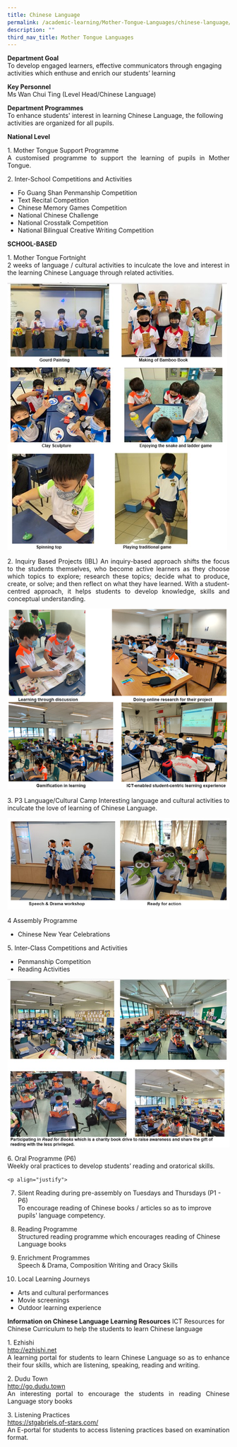 ```yaml
---
title: Chinese Language
permalink: /academic-learning/Mother-Tongue-Languages/chinese-language/
description: ""
third_nav_title: Mother Tongue Languages
---
```

**Department Goal**   
To develop engaged learners, effective communicators through engaging activities which enthuse and enrich our students’ learning 
  
**Key Personnel** <br>
Ms Wan Chui Ting (Level Head/Chinese Language)

**Department Programmes** <br>
To enhance students' interest in learning Chinese Language, the following activities are organized for all pupils.

**National Level**<br>
<p align="justify">
1. Mother Tongue Support Programme <br>
A customised programme to support the learning of pupils in Mother Tongue.</p>

<p align="justify">
2. Inter-School Competitions and Activities<br>
	</p>
	
* Fo Guang Shan Penmanship Competition <br>
* Text Recital Competition <br>
* Chinese Memory Games Competition <br>
* National Chinese Challenge <br>
* National Crosstalk Competition <br>
* National Bilingual Creative Writing Competition<br>


**SCHOOL-BASED**
<p align="justify">
1. Mother Tongue Fortnight <br>
2 weeks of language / cultural activities to inculcate the love and interest in the learning Chinese Language through related activities.
	</p>

![](/images/MTFN.jpg)

<p align="justify">
2. Inquiry Based Projects (IBL)
An inquiry-based approach shifts the focus to the students themselves, who become active learners as they choose which topics to explore; research these topics; decide what to produce, create, or solve; and then reflect on what they have learned. With a student-centred approach, it helps students to develop knowledge, skills and conceptual understanding.
</p>

![](/images/Chinese%20IBL.png)
<p align="justify">
3. P3 Language/Cultural Camp
Interesting language and cultural activities to inculcate the love of learning of Chinese Language.
	</p>
	
![](/images/Cultural%20Camp.jpg)
	
<p align="justify">
4 Assembly Programme <br>
	</p>
	
* Chinese New Year Celebrations
	
	
<p align="justify">
5. Inter-Class Competitions and Activities <br>
	</p>
	
* Penmanship Competition <br>
* Reading Activities
	
	
![](/images/Interclass.jpg)

<p align="justify">
6. Oral Programme (P6) <br>
Weekly oral practices to develop students’ reading and oratorical skills.
	</p>
	
	<p align="justify">
7. Silent Reading during pre-assembly on Tuesdays and Thursdays (P1 - P6) <br>
To encourage reading of Chinese books / articles so as to improve pupils' language competency.
	</p>
	<p align="justify">
8. Reading Programme <br>
Structured reading programme which encourages reading of Chinese Language books
	</p>
	<p align="justify">
9. Enrichment Programmes <br>
Speech & Drama, Composition Writing and Oracy Skills
	</p>
	<p align="justify">
10. Local Learning Journeys <br>
	</p>
	
* Arts and cultural performances <br>
* Movie screenings <br>
* Outdoor learning experience


**Information on Chinese Language Learning Resources**
ICT Resources for Chinese Curriculum to help the students to learn Chinese language
<p align="justify">
1.	Ezhishi <br>
	<a href="http://ezhishi.net">http://ezhishi.net </a> <br>
A learning portal for students to learn Chinese Language so as to enhance their four skills, which are listening, speaking, reading and writing.
</p>
<p align="justify">
2.	Dudu Town <br>
<a href="http://go.dudu.town">http://go.dudu.town </a> <br>
An interesting portal to encourage the students in reading Chinese Language story books
</p>
<p align="justify">
3.	Listening Practices <br>
<a href="https://stgabriels.of-stars.com/">https://stgabriels.of-stars.com/ </a> <br>
An E-portal for students to access listening practices based on examination format.
</p>